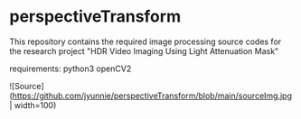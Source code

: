 # perspectiveTransform

This repository contains the required image processing source codes for the research project "HDR Video Imaging Using Light Attenuation Mask"

requirements:
python3
openCV2

![Source](https://github.com/jyunnie/perspectiveTransform/blob/main/sourceImg.jpg | width=100)
